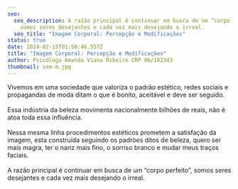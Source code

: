 ```yaml
---
seo:
  seo_description: A razão principal é continuar em busca de um “corpo perfeito”,
    somos seres desejantes e cada vez mais desejando o irreal.
  seo_title: "Imagem Corporal: Percepção e Modificações"
status: true
date: 2024-02-15T01:58:46.557Z
title: "Imagem Corporal: Percepção e Modificações"
author: Psicóloga Amanda Viana Ribeiro CRP 06/182343
thumbnail: sem-m.jpg
---
```

<!--StartFragment-->

Vivemos em uma sociedade que valoriza o padrão estético, redes sociais e propagandas de moda ditam o que é bonito, aceitável e deve ser seguido.\
\
Essa indústria da beleza movimenta nacionalmente bilhões de reais, não é atoa toda essa influência.\
\
Nessa mesma linha procedimentos estéticos prometem a satisfação da imagem, esta construída seguindo os padrões ditos de beleza, quero ser mais magra, ter o nariz mais fino, o sorriso branco e mudar meus traços faciais.\
\
A razão principal é continuar em busca de um “corpo perfeito”, somos seres desejantes e cada vez mais desejando o irreal.

<!--EndFragment-->